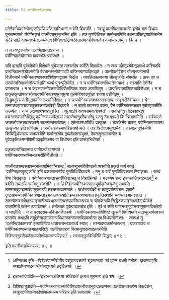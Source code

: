 ```yaml
---
title: 08 पात्नीवताधिकरणम्

---
```

एतेनैवाधिकारेणोत्सृजतिरपि यजिमदभिधानो न वेति विचार्यते । ‘त्वाष्ट्रं पात्नीवतमालभते’ इत्येवं यागं विधाय पुनराम्नायते ‘पंर्यग्निकृतं पात्नीवतमुत्सृजन्ति’ इति । तत्र गुणविधिरुत कर्मान्तरमिति वचनव्यक्तिद्वयप्रतिभानेन संदेहे सति वायव्यश्चेतालम्भवदेव विधिशक्तेर्द्रव्यदेवतासंबन्धविषयत्वेन कर्मान्तरत्वम् । किं च ।

न च त्वष्टुरभावेन प्रत्यभिज्ञायतेऽत्र सः ।  
पर्यग्निकृतयोगाच्च वाक्यभेदः प्रसज्यते ॥  


यदि ह्यत्रापि पूर्ववदेवोभे विशेषणे श्रूयेयातां ततस्तदेव कर्मेति विज्ञायेत । न त्वत्र महेन्द्रस्येवेन्द्रप्रगाथे कश्चिदपि प्रत्यभिज्ञानलेशोऽस्तीति देवतान्तरसंयोगादपि वाजिनयागवद्भिद्यते । पात्नीवतोद्देशेन चोत्सृज्यमानार्थे विधीयमाने पर्यग्निकरणावस्थाविशेषणाद्वाक्यं भिद्येत । व्यवहितकल्पनया चोत्सृजतिः संबध्येत । प्राप्त एव च तस्योत्पत्तिवाक्येनोत्सर्ग इति व्यर्था पुनःश्रुतिर्भवेत् । न च पर्यग्निकरणविधानेनात्रार्थः । तस्याति देशेनैव प्राप्तत्वात् । न च केवलपात्नीवतताविधिर्वैकल्पिकः शक्य आश्रयितुम् । उत्पत्तिवाक्यशिष्टत्वविरोधात् । न च प्राकृतकॢप्तोपकारकेवलपर्यग्निकरणपुनःश्रुत्या गृहमेधीयवदपूर्वता शक्या दर्शयितुम् । सिद्धवदुपसर्जनीभूतपर्यग्निकरणनिर्देशात् । न च पर्यग्निकरणशब्दस्तदन्ताया अङ्गरीतेर्वाचकः । येन तन्मात्रग्रहणाश्रयणादुत्तरकर्मावच्छेदो विज्ञायते । न चासौ कालस्य वक्ता, येन पर्यग्निकरणकाल एवोत्सृजतीति कल्प्येत । न च लक्षणाश्रयणहेतुरस्ति । श्रुत्याऽपि वाक्यसमवायोपपत्तेः । सर्वाङ्गेषु चोदकप्राप्तेषु वचनान्तरेणानिषिद्धेषु पर्यग्निकरणवेलायां समस्तेष्वनुष्ठीयमानेषु सत्सु नैव ज्ञायते किं क्रियतामिति । सर्वकरणे काललोपात्तत्कालकरणे चाङ्गान्तरलोपात् । एतेनावस्थाविधिः प्रत्युक्तः । चोदकेनैव तावत्, पर्यग्निकरणावस्थ उत्सृज्यत इति प्रापितम् । अथोत्तरावस्थापरिसंख्योच्यते । तत्र त्रिदोषत्वमुक्तमेव । तस्मान्न पूर्वकर्मणि किंचिद्विधेयमस्य वाक्यस्येति कर्मान्तरमेव द्रव्यदेवतासंयुक्तं, देवतागुणसामान्येन च पूर्वप्रकृतिकमग्नीषोमीयप्रकृतिकमेव वा विधीयत इति प्राप्तेऽभिधीयते ।

प्रकृतप्रत्यभिज्ञानान्न यागोऽन्योऽवगम्यते ।  
पर्यग्निकरणात्तस्मिन्नङ्गरीतिर्विधीयते ॥  


पात्नीवतशब्दस्तावन्मनोतायामिवाग्निशब्दः[^1] सत्यप्युभयविशिष्टत्वे शक्नोति प्रकृतं यागं वक्तुं ‘पर्यग्निकृतमुत्सृजति’ इति प्रकरणात्तस्यैव गुणविधिर्विज्ञायते । ननु च सर्वे गुणविधिप्रकारा निराकृताः । सत्यं शेषा निराकृताः । पर्यग्निकरणान्ताङ्गरीतिपक्षस्तु न निराक्रियते । यद्यप्येष शब्द इडान्तादिवत्तदन्तत्वं[^2] न ब्रवीति तथाऽपि गमयितुं शक्नोति । न हि निर्वृत्तपर्यग्निकरणता पूर्वाङ्गेष्वकृतेषु संभवति । तस्मात्तदुपादानादेवानुक्ताऽपि तदन्तताऽवगम्यते । कथंभावापेक्षी च त्वाष्ट्रप्रयोगवचनः प्रकृतौ दृष्टसामर्थ्यपर्यग्निकरणान्ताङ्गकलापस्यातिक्रमकारणाभावान्न प्रकृतिस्थानि सर्वाण्यङ्गान्यपेक्षते । ततश्चैतावन्त्येवास्याङ्गानीत्यवधारणात्स्वरूपप्राप्तिमात्रस्य च चोदकेनापि सिद्धेरुत्तराङ्गावच्छेदार्थमेवेदं वाक्यमिति फलेन व्यपदिश्यते । तेनोच्यते पूर्वत्वादवच्छेद इति । एवं च सति यागान्तरापूर्वान्तरानुमानादिक्लेशो न भवतीति । न च परपदसंबन्धविधानविप्रकर्षः । पर्यग्निकरणान्तविशिष्टे तूत्सर्गे विधीयमाने यद्यप्युत्सर्गस्वरूपं प्राप्तमेव तथाऽपि तदुद्देशेनाङ्गकलापविधानादनत्यन्तविप्रकर्षात्स एव विधेयत्वेनोक्तः । त्वत्पक्षे तु ‘दध्नेन्द्रियकामस्य’ इत्यादिष्विव धातोरत्यन्तपारार्थ्यं स्यात् । तस्मादप्यकर्मान्तरत्वम् । प्रकरणादेव च पर्यग्निकरणान्ताङ्गग्रहणसिद्धेः पात्नीवतग्रहणं नित्यानुवादत्वादतन्त्रमिति विशिष्टानुवादैकदेशव्यपदेशोपालम्भपरिहारः[^3] । तस्माद्गुणविधिरिति सिद्धम् ॥ १९ ॥

[^1]: अग्निशब्द इति—द्विदेवत्याग्नीषोमीय पशुयागप्रकरणे श्रूयमाणायां ‘त्वं ह्यग्ने ग्रथमो मनोता’ इत्यस्यामृचि यथाऽग्निशब्देनाग्नीषोमावुच्येते तद्वदित्यर्थः ।


[^2]: इडान्तादिवदिति—‘इडान्ताऽऽतिथ्या संतिष्ठते’ इत्यत्र श्रूयमाण इति शेषः ।


[^3]: विशिष्टानुवादेति—पर्यग्निकरणावस्थाविशिष्टपात्नीवतानुवादलक्षणस्य पात्नीवतत्वरूपेण चैकदेशेन, त्वाष्ट्रपात्नीवतव्यपदेशोपालम्भस्य परिहार इति समासार्थः ।


इति पात्नीवताधिकरणम् ॥ ८ ॥